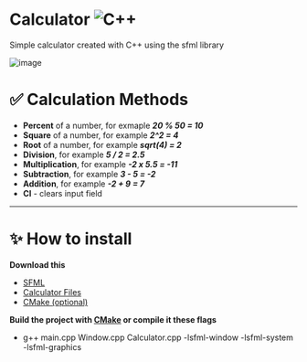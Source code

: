 # Calculator ![C++](https://img.shields.io/badge/-С++-090909?style=for-the-badge&logo=C%2b%2b&logoColor=6296CC)
Simple calculator created with C++ using the sfml library

![image](https://github.com/user-attachments/assets/43357961-16c6-423a-983b-af3af3ae2b33)

# :white_check_mark: Calculation Methods
  *  **Percent** of a number, for exmaple ***20 % 50 = 10***
  *  **Square** of a number, for example ***2^2 = 4***
  *  **Root** of a number, for example ***sqrt(4) = 2***
  *  **Division**, for example ***5 / 2 = 2.5***
  *  **Multiplication**, for example ***-2 x 5.5 = -11***
  *  **Subtraction**, for example ***3 - 5 = -2***
  *  **Addition**, for example ***-2 + 9 = 7***
  *  **Cl** - clears input field

  ***

# ✨ How to install
  **Download this**
  * [SFML](https://www.sfml-dev.org/download/sfml/3.0.0/)
  * [Calculator Files](https://github.com/IvanDrf/Calculator/tree/develop)
  * [CMake (optional)](https://cmake.org/)

  **Build the project with [CMake](https://cmake.org/) or compile it these flags**
  * g++ main.cpp Window.cpp Calculator.cpp -lsfml-window -lsfml-system -lsfml-graphics
  
